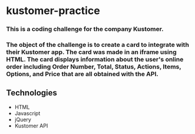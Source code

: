 # kustomer-practice

### This is a coding challenge for the company Kustomer.

### The object of the challenge is to create a card to integrate with their Kustomer app. The card was made in an iframe using HTML. The card displays information about the user's online order including Order Number, Total, Status, Actions, Items, Options, and Price that are all obtained with the API.

## Technologies
* HTML
* Javascript
* jQuery
* Kustomer API

